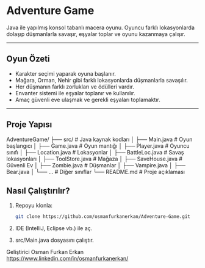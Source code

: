 # Adventure Game

Java ile yapılmış konsol tabanlı macera oyunu. Oyuncu farklı lokasyonlarda dolaşıp düşmanlarla savaşır, eşyalar toplar ve oyunu kazanmaya çalışır.

---

## Oyun Özeti

- Karakter seçimi yaparak oyuna başlanır.
- Mağara, Orman, Nehir gibi farklı lokasyonlarda düşmanlarla savaşılır.
- Her düşmanın farklı zorlukları ve ödülleri vardır.
- Envanter sistemi ile eşyalar toplanır ve kullanılır.
- Amaç güvenli eve ulaşmak ve gerekli eşyaları toplamaktır.

---

## Proje Yapısı

AdventureGame/
├── src/ # Java kaynak kodları
│ ├── Main.java # Oyun başlangıcı
│ ├── Game.java # Oyun mantığı
│ ├── Player.java # Oyuncu sınıfı
│ ├── Location.java # Lokasyonlar
│ ├── BattleLoc.java # Savaş lokasyonları
│ ├── ToolStore.java # Mağaza
│ ├── SaveHouse.java # Güvenli Ev
│ ├── Zombie.java # Düşmanlar
│ ├── Vampire.java
│ ├── Bear.java
│ └── ... # Diğer sınıflar
└── README.md # Proje açıklaması 



## Nasıl Çalıştırılır?

1. Repoyu klonla:
   ```bash
   git clone https://github.com/osmanfurkanerkan/Adventure-Game.git

2. IDE (IntelliJ, Eclipse vb.) ile aç.

3. src/Main.java dosyasını çalıştır.

Geliştirici
Osman Furkan Erkan
https://www.linkedin.com/in/osmanfurkanerkan/

